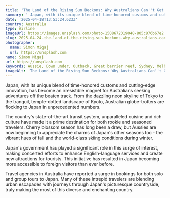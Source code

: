 ```yaml
---
title: 'The Land of the Rising Sun Beckons: Why Australians Can''t Get Enough of Japan'
summary: ' Japan, with its unique blend of time-honored customs and cutting-edge innovation, has become an irresistible magnet for Australians seeking adventure...'
date: '2025-04-18T13:53:24.623Z'
country: Australia
type: Airline
imageUrl: https://images.unsplash.com/photo-1508672019048-805c876b67e2
slug: 2025-04-24-the-land-of-the-rising-sun-beckons-why-australians-cant-get-enough-of-japan
photographer:
  name: Simon Migaj
  url: https://unsplash.com
name: Simon Migaj
url: https://unsplash.com
keywords: Aussie, Down under, Outback, Great barrier reef, Sydney, Melbourne, Destinations, Places to visit, Travel guide, Vacation spots, Best places, Hidden gems, Travel tips, Must visit, Budget travel
imageAlt: 'The Land of the Rising Sun Beckons: Why Australians Can''t Get Enough of Japan - Airline Guide | Photo by Simon Migaj'
---
```


Japan, with its unique blend of time-honored customs and cutting-edge innovation, has become an irresistible magnet for Australians seeking adventures off the beaten track. From the dazzling neon skyline of Tokyo to the tranquil, temple-dotted landscape of Kyoto, Australian globe-trotters are flocking to Japan in unprecedented numbers.

The country's state-of-the-art transit system, unparalleled cuisine and rich culture have made it a prime destination for both rookie and seasoned travelers. Cherry blossom season has long been a draw, but Aussies are now beginning to appreciate the charms of Japan's other seasons too - the vibrant hues of fall and the world-class skiing conditions during winter.

Japan's government has played a significant role in this surge of interest, making concerted efforts to enhance English-language services and create new attractions for tourists. This initiative has resulted in Japan becoming more accessible to foreign visitors than ever before.

Travel agencies in Australia have reported a surge in bookings for both solo and group tours to Japan. Many of these intrepid travelers are blending urban escapades with journeys through Japan's picturesque countryside, truly making the most of this diverse and enchanting country.